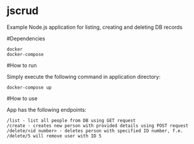 # jscrud

Example Node.js application for listing, creating and deleting DB records

#Dependencies

```
docker
docker-compose
```

#How to run

Simply execute the following command in application directory:
```
docker-compose up
```

#How to use

App has the following endpoints:
```
/list - list all people from DB using GET request
/create - creates new person with provided details using POST request
/delete/<id number> - deletes person with specified ID number, f.e. /delete/5 will remove user with ID 5
```
